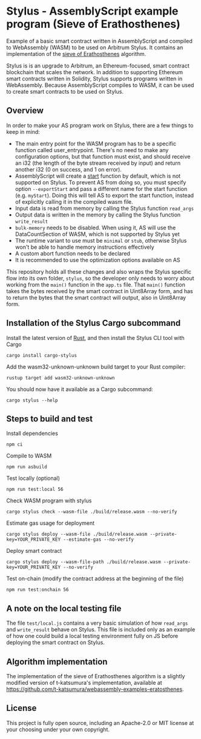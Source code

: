 # Stylus - AssemblyScript example program (Sieve of Erathosthenes)

Example of a basic smart contract written in AssemblyScript and compiled to WebAssembly (WASM) to be used on Arbitrum Stylus. It contains an implementation of the [sieve of Erathosthenes](https://en.wikipedia.org/wiki/Sieve_of_Eratosthenes) algorithm.

Stylus is is an upgrade to Arbitrum, an Ethereum-focused, smart contract blockchain that scales the network. In addition to supporting Ethereum smart contracts written in Solidity, Stylus supports programs written in WebAssembly. Because AssemblyScript compiles to WASM, it can be used to create smart contracts to be used on Stylus.

## Overview

In order to make your AS program work on Stylus, there are a few things to keep in mind:
- The main entry point for the WASM program has to be a specific function called user_entrypoint. There's no need to make any configuration options, but that function must exist, and should receive an i32 (the length of the byte stream received by input) and return another i32 (0 on success, and 1 on error).
- AssemblyScript will create a [start](https://webassembly.github.io/spec/core/syntax/modules.html#syntax-start) function by default, which is not supported on Stylus. To prevent AS from doing so, you must specify option `--exportStart` and pass a different name for the start function (e.g. `myStart`). Doing this will tell AS to export the start function, instead of explicitly calling it in the compiled wasm file.
- Input data is read from memory by calling the Stylus function `read_args`
- Output data is written in the memory by calling the Stylus function `write_result`
- `bulk-memory` needs to be disabled. When using it, AS will use the DataCountSection of WASM, which is not supported by Stylus yet
- The runtime variant to use must be `minimal` or `stub`, otherwise Stylus won't be able to handle memory instructions effectively
- A custom abort function needs to be declared
- It is recommended to use the optimization options available on AS

This repository holds all these changes and also wraps the Stylus specific flow into its own folder, `stylus`, so the developer only needs to worry about working from the `main()` function in the `app.ts` file. That `main()` function takes the bytes received by the smart contract in Uint8Array form, and has to return the bytes that the smart contract will output, also in Uint8Array form.

## Installation of the Stylus Cargo subcommand

Install the latest version of [Rust](https://www.rust-lang.org/tools/install), and then install the Stylus CLI tool with Cargo
```shell
cargo install cargo-stylus
```

Add the wasm32-unknown-unknown build target to your Rust compiler:
```shell
rustup target add wasm32-unknown-unknown
```

You should now have it available as a Cargo subcommand:
```shell
cargo stylus --help
```

## Steps to build and test

Install dependencies
```shell
npm ci
```

Compile to WASM
```shell
npm run asbuild
```

Test locally (optional)
```shell
npm run test:local 56
```

Check WASM program with stylus
```shell
cargo stylus check --wasm-file ./build/release.wasm --no-verify
```

Estimate gas usage for deployment
```shell
cargo stylus deploy --wasm-file ./build/release.wasm --private-key=YOUR_PRIVATE_KEY --estimate-gas --no-verify
```

Deploy smart contract
```shell
cargo stylus deploy --wasm-file-path ./build/release.wasm --private-key=YOUR_PRIVATE_KEY --no-verify
```

Test on-chain (modify the contract address at the beginning of the file)
```shell
npm run test:onchain 56
```

## A note on the local testing file

The file `test/local.js` contains a very basic simulation of how `read_args` and `write_result` behave on Stylus. This file is included only as an example of how one could build a local testing environment fully on JS before deploying the smart contract on Stylus.

## Algorithm implementation

The implementation of the sieve of Erathosthenes algorithm is a slightly modified version of t-katsumura's implementation, available at https://github.com/t-katsumura/webassembly-examples-eratosthenes.

## License

This project is fully open source, including an Apache-2.0 or MIT license at your choosing under your own copyright.